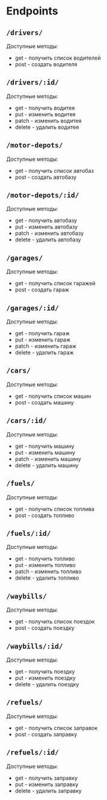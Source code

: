 # Endpoints

## ``` /drivers/ ```

Доступные методы:

* get - получить список водителей
* post - создать водителя

## ``` /drivers/:id/ ```
Доступные методы:

* get - получить водитея
* put - изменить водитея
* patch - изменить водитея
* delete - удалить водитея

## ``` /motor-depots/ ```
Доступные методы:

* get - получить список автобаз
* post - создать автобазу

## ``` /motor-depots/:id/ ```
Доступные методы:

* get - получить автобазу
* put - изменить автобазу
* patch - изменить автобазу
* delete - удалить автобазу

## ``` /garages/ ```
Доступные методы:

* get - получить список гаражей
* post - создать гараж

## ``` /garages/:id/ ```
Доступные методы:

* get - получить гараж
* put - изменить гараж
* patch - изменить гараж
* delete - удалить гараж


## ``` /cars/ ```
Доступные методы:

* get - получить список машин
* post - создать машину

## ``` /cars/:id/ ```
Доступные методы:

* get - получить машину
* put - изменить машину
* patch - изменить машину
* delete - удалить машину


## ``` /fuels/ ```
Доступные методы:

* get - получить список топлива
* post - создать топливо

## ``` /fuels/:id/ ```
Доступные методы:

* get - получить топливо
* put - изменить топливо
* patch - изменить топливо
* delete - удалить топливо


## ``` /waybills/ ```
Доступные методы:

* get - получить список поездок
* post - создать поездку

## ``` /waybills/:id/ ```
Доступные методы:

* get - получить поездку
* put - изменить поездку
* delete - удалить поездку

## ``` /refuels/ ```
Доступные методы:

* get - получить список заправок
* post - создать заправку

## ``` /refuels/:id/ ```
Доступные методы:

* get - получить заправку
* put - изменить заправку
* delete - удалить заправку